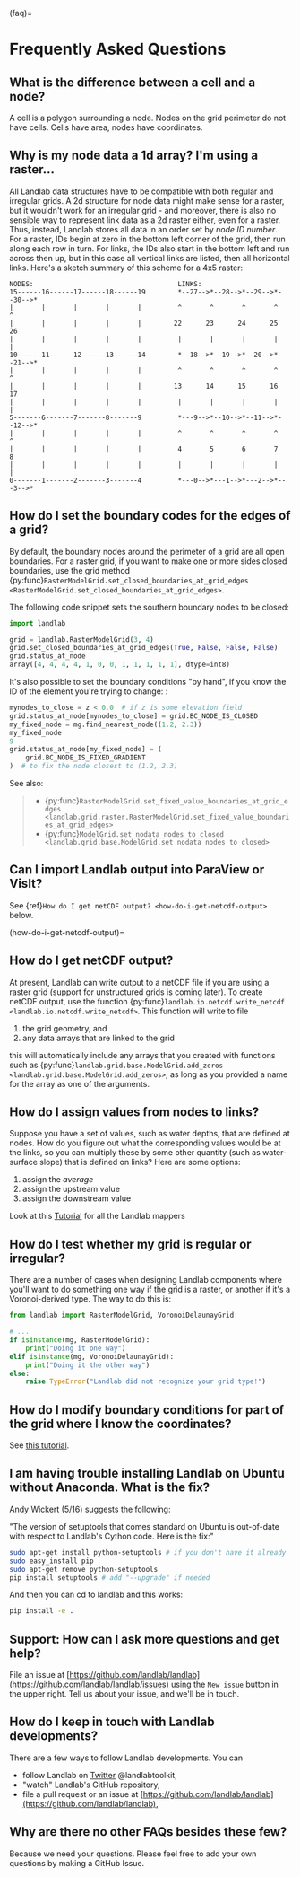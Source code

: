 (faq)=

# Frequently Asked Questions

## What is the difference between a cell and a node?

A cell is a polygon surrounding a node. Nodes on the grid perimeter do not have
cells. Cells have area, nodes have coordinates.

## Why is my node data a 1d array? I'm using a raster...

All Landlab data structures have to be compatible with both regular and
irregular grids. A 2d structure for node data might make sense for a raster,
but it wouldn't work for an irregular grid - and moreover, there is also no
sensible way to represent link data as a 2d raster either, even for a raster.
Thus, instead, Landlab stores all data in an order set by *node ID number*.
For a raster, IDs begin at zero in the bottom left corner of the grid, then
run along each row in turn. For links, the IDs also start in the bottom left
and run across then up, but in this case all vertical links are listed, then
all horizontal links. Here's a sketch summary of this scheme for a 4x5 raster:

```
NODES:                                    LINKS:
15------16------17------18------19        *--27-->*--28-->*--29-->*--30-->*
|       |       |       |       |         ^       ^       ^       ^       ^
|       |       |       |       |        22      23      24      25      26
|       |       |       |       |         |       |       |       |       |
10------11------12------13------14        *--18-->*--19-->*--20-->*--21-->*
|       |       |       |       |         ^       ^       ^       ^       ^
|       |       |       |       |        13      14      15      16      17
|       |       |       |       |         |       |       |       |       |
5-------6-------7-------8-------9         *---9-->*--10-->*--11-->*--12-->*
|       |       |       |       |         ^       ^       ^       ^       ^
|       |       |       |       |         4       5       6       7       8
|       |       |       |       |         |       |       |       |       |
0-------1-------2-------3-------4         *---0-->*---1-->*---2-->*---3-->*
```

## How do I set the boundary codes for the edges of a grid?

By default, the boundary nodes around the perimeter of a grid are all
open boundaries. For a raster grid, if you want to make one or more sides
closed boundaries, use the grid method
{py:func}`RasterModelGrid.set_closed_boundaries_at_grid_edges <RasterModelGrid.set_closed_boundaries_at_grid_edges>`.

The following code snippet sets the southern boundary nodes to be closed:

```python
import landlab

grid = landlab.RasterModelGrid(3, 4)
grid.set_closed_boundaries_at_grid_edges(True, False, False, False)
grid.status_at_node
array([4, 4, 4, 4, 1, 0, 0, 1, 1, 1, 1, 1], dtype=int8)
```

It's also possible to set the boundary conditions "by hand", if you know the ID of the element you're trying to change:
\:

```python
mynodes_to_close = z < 0.0  # if z is some elevation field
grid.status_at_node[mynodes_to_close] = grid.BC_NODE_IS_CLOSED
my_fixed_node = mg.find_nearest_node((1.2, 2.3))
my_fixed_node
9
grid.status_at_node[my_fixed_node] = (
    grid.BC_NODE_IS_FIXED_GRADIENT
)  # to fix the node closest to (1.2, 2.3)
```

See also:

> - {py:func}`RasterModelGrid.set_fixed_value_boundaries_at_grid_edges <landlab.grid.raster.RasterModelGrid.set_fixed_value_boundaries_at_grid_edges>`
> - {py:func}`ModelGrid.set_nodata_nodes_to_closed <landlab.grid.base.ModelGrid.set_nodata_nodes_to_closed>`

## Can I import Landlab output into ParaView or VisIt?

See {ref}`How do I get netCDF output? <how-do-i-get-netcdf-output>` below.

(how-do-i-get-netcdf-output)=

## How do I get netCDF output?

At present, Landlab can write output to a netCDF file if you are using a raster grid
(support for unstructured grids is coming later). To create netCDF output, use the function
{py:func}`landlab.io.netcdf.write_netcdf <landlab.io.netcdf.write_netcdf>`.
This function will write to file

1. the grid geometry, and
2. any data arrays that are linked to the grid

this will automatically include any arrays that you created with functions
such as
{py:func}`landlab.grid.base.ModelGrid.add_zeros <landlab.grid.base.ModelGrid.add_zeros>`,
as long as you provided a name for the array as one of the arguments.

## How do I assign values from nodes to links?

Suppose you have a set of values, such as water depths, that are defined at nodes. How do
you figure out what the corresponding values would be at the links, so you can multiply
these by some other quantity (such as water-surface slope) that is defined on links? Here
are some options:

1. assign the *average*
2. assign the upstream value
3. assign the downstream value

Look at this
[Tutorial](https://mybinder.org/v2/gh/landlab/landlab/master?filepath=notebooks/tutorials/file=mappers/mappers.ipynb)
for all the Landlab mappers

## How do I test whether my grid is regular or irregular?

There are a number of cases when designing Landlab components where you'll want to do
something one way if the grid is a raster, or another if it's a Voronoi-derived type.
The way to do this is:

```python
from landlab import RasterModelGrid, VoronoiDelaunayGrid

# ...
if isinstance(mg, RasterModelGrid):
    print("Doing it one way")
elif isinstance(mg, VoronoiDelaunayGrid):
    print("Doing it the other way")
else:
    raise TypeError("Landlab did not recognize your grid type!")
```

## How do I modify boundary conditions for part of the grid where I know the coordinates?

See [this tutorial](https://mybinder.org/v2/gh/landlab/landlab/master?filepath=notebooks/tutorials/boundary_conds/set_BCs_from_xy.ipynb).

## I am having trouble installing Landlab on Ubuntu without Anaconda. What is the fix?

Andy Wickert (5/16) suggests the following:

"The version of setuptools that comes standard on Ubuntu is out-of-date with respect to Landlab's Cython code. Here is the fix:"

```bash
sudo apt-get install python-setuptools # if you don't have it already
sudo easy_install pip
sudo apt-get remove python-setuptools
pip install setuptools # add "--upgrade" if needed
```

And then you can cd to landlab and this works:

```bash
pip install -e .
```

## Support: How can I ask more questions and get help?

File an issue at
[https://github.com/landlab/landlab](https://github.com/landlab/landlab/issues)
using the `New issue` button in the upper right.
Tell us about your issue, and we'll be in touch.

## How do I keep in touch with Landlab developments?

There are a few ways to follow Landlab developments. You can

- follow Landlab on [Twitter](https://mobile.twitter.com/landlabtoolkit)  @landlabtoolkit,
- "watch" Landlab's GitHub repository,
- file a pull request or an issue at [https://github.com/landlab/landlab](https://github.com/landlab/landlab),

## Why are there no other FAQs besides these few?

Because we need your questions. Please feel free to add your own questions by making a GitHub Issue.

